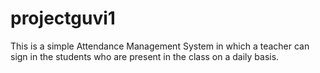 # projectguvi1

This is a simple Attendance Management System in which a teacher can sign in the students who are present in the class on a daily basis.

